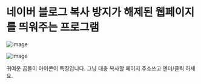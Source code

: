 # 네이버 블로그 복사 방지가 해제된 웹페이지를 띄워주는 프로그램

![image](https://github.com/mildobread/webpage_opener/assets/155842339/14e2a4d2-8c23-49fd-8a9f-851210d6ff61)

![image](https://github.com/mildobread/webpage_opener/assets/155842339/77273ec0-c1bc-4ead-b562-f2f398f97abb)

귀여운 곰돌이 아이콘이 특징입니다.
그냥 대충 복사할 페이지 주소쓰고 엔터/클릭 하세요.
